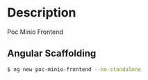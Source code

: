 # Description

Poc Minio Frontend

## Angular Scaffolding
```sh
$ ng new poc-minio-frontend --no-standalone
```